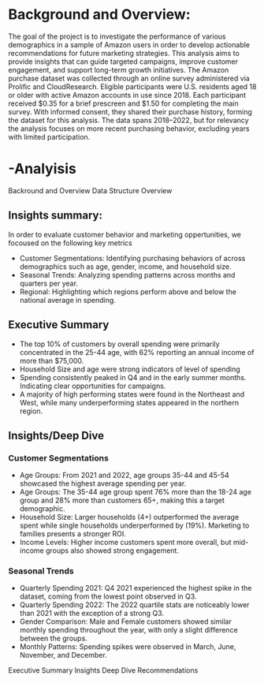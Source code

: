 # Background and Overview: 
The goal of the project is to investigate the performance of various demographics in a sample of Amazon users in order to develop actionable recommendations for future marketing strategies. This analysis aims to provide insights that can guide targeted campaigns, improve customer engagement, and support long-term growth initiatives. 
The Amazon purchase dataset was collected through an online survey administered via Prolific and CloudResearch. Eligible participants were U.S. residents aged 18 or older with active Amazon accounts in use since 2018. Each participant received $0.35 for a brief prescreen and $1.50 for completing the main survey. With informed consent, they shared their purchase history, forming the dataset for this analysis. The data spans 2018–2022, but for relevancy the analysis focuses on more recent purchasing behavior, excluding years with limited participation. 

# -Analyisis
Backround and Overview
Data Structure Overview

## Insights summary:  
In order to evaluate customer behavior and marketing oppertunities, we focoused on the following key metrics 

* Customer Segmentations: Identifying purchasing behaviors of across demographics such as age, gender, income, and household size.  
* Seasonal Trends: Analyzing spending patterns across months and quarters per year. 
* Regional: Highlighting which regions perform above and below the national average in spending.

## Executive Summary 
* The top 10% of customers by overall spending were primarily concentrated in the 25-44 age, with 62% reporting an annual income of more than $75,000. 
* Household Size and age were strong indicators of level of spending 
* Spending consistently peaked in Q4 and in the early summer months. Indicating clear opportunities for campaigns.  
* A majority of high performing states were found in the Northeast and West, while many underperforming states appeared in the northern region.

## Insights/Deep Dive 

### Customer Segmentations 
* Age Groups: From 2021 and 2022, age groups 35-44 and 45-54 showcased the highest average spending per year. 
* Age Groups: The 35-44 age group spent 76% more than the 18-24 age group and 28% more than customers 65+, making this a target demographic. 
* Household Size: Larger households (4+) outperformed the average spent while single households underperformed by (19%). Marketing to families presents a stronger ROI.  
* Income Levels: Higher income customers spent more overall, but mid-income groups also showed strong engagement.

### Seasonal Trends 
* Quarterly Spending 2021: Q4 2021 experienced the highest spike in the dataset, coming from the lowest point observed in Q3.  
* Quarterly Spending 2022: The 2022 quartile stats are noticeably lower than 2021 with the exception of a strong Q3. 
* Gender Comparison: Male and Female customers showed similar monthly spending throughout the year, with only a slight difference between the groups. 
* Monthly Patterns: Spending spikes were observed in March, June, November, and December.
  
Executive Summary
Insights Deep Dive
Recommendations
